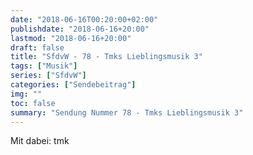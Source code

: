 ```yaml
---
date: "2018-06-16T00:20:00+02:00"
publishdate: "2018-06-16+20:00"
lastmod: "2018-06-16+20:00"
draft: false
title: "SfdvW - 78 - Tmks Lieblingsmusik 3"
tags: ["Musik"]
series: ["SfdvW"]
categories: ["Sendebeitrag"]
img: ""
toc: false
summary: "Sendung Nummer 78 - Tmks Lieblingsmusik 3"
---
```

Mit dabei: tmk
